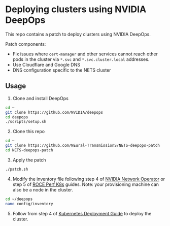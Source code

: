 # Deploying clusters using NVIDIA DeepOps

This repo contains a patch to deploy clusters using NVIDIA DeepOps. 

Patch components:
- Fix issues where `cert-manager` and other services cannot reach other pods in the cluster via `*.svc` and `*.svc.cluster.local` addresses.
- Use Cloudflare and Google DNS
- DNS configuration specific to the NETS cluster

## Usage
1. Clone and install DeepOps
```sh
cd ~
git clone https://github.com/NVIDIA/deepops
cd deepops
./scripts/setup.sh
```
2. Clone this repo
```sh
cd ~
git clone https://github.com/NEural-TransmissionS/NETS-deepops-patch
cd NETS-deepops-patch
```
3. Apply the patch
```sh
./patch.sh
```
4. Modify the inventory file following step 4 of [NVIDIA Network Operator](https://github.com/NVIDIA/deepops/blob/master/docs/k8s-cluster/nvidia-network-operator.md#deployment-steps) or step 5 of [ROCE Perf K8s](https://github.com/NVIDIA/deepops/blob/master/docs/k8s-cluster/roce-perf-k8s.md#configuration-steps) guides. Note: your provisioning machine can also be a node in the cluster.
```sh
cd ~/deepops
nano config/inventory
```
5. Follow from step 4 of [Kubernetes Deployment Guide](https://github.com/NVIDIA/deepops/blob/master/docs/k8s-cluster/README.md#installation-steps) to deploy the cluster.